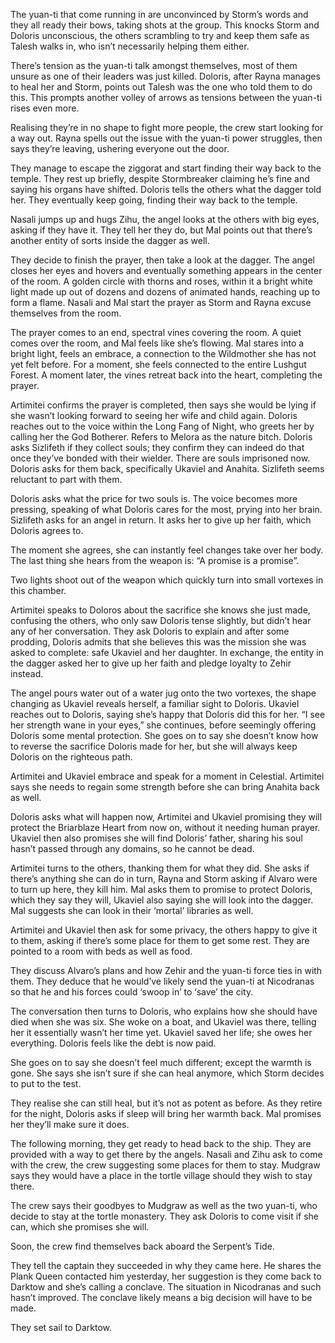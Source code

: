 The yuan-ti that come running in are unconvinced by Storm’s words and they all ready their bows, taking shots at the group. This knocks Storm and Doloris unconscious, the others scrambling to try and keep them safe as Talesh walks in, who isn’t necessarily helping them either. 

There’s tension as the yuan-ti talk amongst themselves, most of them unsure as one of their leaders was just killed. Doloris, after Rayna manages to heal her and Storm, points out Talesh was the one who told them to do this. This prompts another volley of arrows as tensions between the yuan-ti rises even more. 

Realising they’re in no shape to fight more people, the crew start looking for a way out. Rayna spells out the issue with the yuan-ti power struggles, then says they’re leaving, ushering everyone out the door.  

They manage to escape the ziggorat and start finding their way back to the temple. They rest up briefly, despite Stormbreaker claiming he’s fine and saying his organs have shifted. Doloris tells the others what the dagger told her. They eventually keep going, finding their way back to the temple. 

Nasali jumps up and hugs Zihu, the angel looks at the others with big eyes, asking if they have it. They tell her they do, but Mal points out that there’s another entity of sorts inside the dagger as well.

They decide to finish the prayer, then take a look at the dagger. The angel closes her eyes and hovers and eventually something appears in the center of the room. A golden circle with thorns and roses, within it a bright white light made up out of dozens and dozens of animated hands, reaching up to form a flame. Nasali and Mal start the prayer as Storm and Rayna excuse themselves from the room.  

The prayer comes to an end, spectral vines covering the room. A quiet comes over the room, and Mal feels like she’s flowing. Mal stares into a bright light, feels an embrace, a connection to the Wildmother she has not yet felt before. For a moment, she feels connected to the entire Lushgut Forest. A moment later, the vines retreat back into the heart, completing the prayer. 

Artimitei confirms the prayer is completed, then says she would be lying if she wasn’t looking forward to seeing her wife and child again. Doloris reaches out to the voice within the Long Fang of Night, who greets her by calling her the God Botherer. Refers to Melora as the nature bitch. Doloris asks Sizlifeth if they collect souls; they confirm they can indeed do that once they’ve bonded with their wielder. There are souls imprisoned now. Doloris asks for them back, specifically Ukaviel and Anahita. Sizlifeth seems reluctant to part with them.

Doloris asks what the price for two souls is. The voice becomes more pressing, speaking of what Doloris cares for the most, prying into her brain. Sizlifeth asks for an angel in return. It asks her to give up her faith, which Doloris agrees to. 

The moment she agrees, she can instantly feel changes take over her body. The last thing she hears from the weapon is: “A promise is a promise”.

Two lights shoot out of the weapon which quickly turn into small vortexes in this chamber.  

Artimitei speaks to Doloros about the sacrifice she knows she just made, confusing the others, who only saw Doloris tense slightly, but didn’t hear any of her conversation. They ask Doloris to explain and after some prodding, Doloris admits that she believes this was the mission she was asked to complete: safe Ukaviel and her daughter. In exchange, the entity in the dagger asked her to give up her faith and pledge loyalty to Zehir instead.

The angel pours water out of a water jug onto the two vortexes, the shape changing as Ukaviel reveals herself, a familiar sight to Doloris. Ukaviel reaches out to Doloris, saying she’s happy that Doloris did this for her. “I see her strength wane in your eyes,” she continues, before seemingly offering Doloris some mental protection. She goes on to say she doesn’t know how to reverse the sacrifice Doloris made for her, but she will always keep Doloris on the righteous path. 

Artimitei and Ukaviel embrace and speak for a moment in Celestial. Artimitei says she needs to regain some strength before she can bring Anahita back as well. 

Doloris asks what will happen now, Artimitei and Ukaviel promising they will protect the Briarblaze Heart from now on, without it needing human prayer. Ukaviel then also promises she will find Doloris’ father, sharing his soul hasn’t passed through any domains, so he cannot be dead.

Artimitei turns to the others, thanking them for what they did. She asks if there’s anything she can do in turn, Rayna and Storm asking if Alvaro were to turn up here, they kill him. Mal asks them to promise to protect Doloris, which they say they will, Ukaviel also saying she will look into the dagger. Mal suggests she can look in their ‘mortal’ libraries as well.  

Artimitei and Ukaviel then ask for some privacy, the others happy to give it to them, asking if there’s some place for them to get some rest. They are pointed to a room with beds as well as food. 

They discuss Alvaro’s plans and how Zehir and the yuan-ti force ties in with them. They deduce that he would’ve likely send the yuan-ti at Nicodranas so that he and his forces could ‘swoop in’ to ‘save’ the city. 

The conversation then turns to Doloris, who explains how she should have died when she was six. She woke on a boat, and Ukaviel was there, telling her it essentially wasn’t her time yet. Ukaviel saved her life; she owes her everything. Doloris feels like the debt is now paid. 

She goes on to say she doesn’t feel much different; except the warmth is gone. She says she isn’t sure if she can heal anymore, which Storm decides to put to the test. 

They realise she can still heal, but it’s not as potent as before. As they retire for the night, Doloris asks if sleep will bring her warmth back. Mal promises her they’ll make sure it does.  

The following morning, they get ready to head back to the ship. They are provided with a way to get there by the angels. Nasali and Zihu ask to come with the crew, the crew suggesting some places for them to stay. Mudgraw says they would have a place in the tortle village should they wish to stay there.

The crew says their goodbyes to Mudgraw as well as the two yuan-ti, who decide to stay at the tortle monastery. They ask Doloris to come visit if she can, which she promises she will. 

Soon, the crew find themselves back aboard the Serpent’s Tide.  

They tell the captain they succeeded in why they came here. He shares the Plank Queen contacted him yesterday, her suggestion is they come back to Darktow and she’s calling a conclave. The situation in Nicodranas and such hasn’t improved. The conclave likely means a big decision will have to be made. 

They set sail to Darktow.